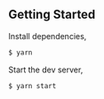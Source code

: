 

## Getting Started

Install dependencies,

```bash
$ yarn
```

Start the dev server,

```bash
$ yarn start
```
